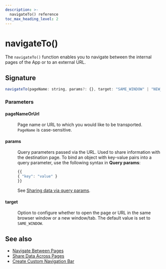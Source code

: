 ```yaml
---
description: >-
  navigateTo() reference
toc_max_heading_level: 2
---
```


# navigateTo()

The `navigateTo()` function enables you to navigate between the internal pages of the App or to an external URL. 


## Signature

```javascript
navigateTo(pageName: string, params?: {}, target: "SAME_WINDOW" | "NEW_WINDOW"): Promise
```

### Parameters

#### pageNameOrUrl

<dd>

Page name or URL to which you would like to be transported. `PageName` is case-sensitive.

</dd>

#### params

<dd>

Query parameters passed via the URL. Used to share information with the destination page. 
To bind an object with key-value pairs into a query parameter, use the following syntax in **Query params**:

```jsx
{{
{ "key": "value" }
}}
```
See [Sharing data via query params](/advanced-concepts/sharing-data-across-pages#sharing-data-via-query-params).

</dd>

#### target

<dd>


Option to configure whether to open the page or URL in the same browser window or a new window/tab. The default value is set to `SAME_WINDOW`.

</dd>

## See also
- [Navigate Between Pages](/build-apps/how-to-guides/navigate-between-pages)
- [Share Data Across Pages](/advanced-concepts/sharing-data-across-pages)
- [Create Custom Navigation Bar](/build-apps/how-to-guides/create-custom-nav-bar)

